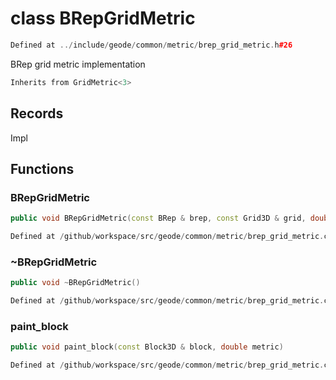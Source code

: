 # class BRepGridMetric

```cpp
Defined at ../include/geode/common/metric/brep_grid_metric.h#26
```

 BRep grid metric implementation



```cpp
Inherits from GridMetric<3>
```



## Records

Impl



## Functions

### BRepGridMetric

```cpp
public void BRepGridMetric(const BRep & brep, const Grid3D & grid, double default_metric)
```

```cpp
Defined at /github/workspace/src/geode/common/metric/brep_grid_metric.cpp#84
```

### ~BRepGridMetric

```cpp
public void ~BRepGridMetric()
```

```cpp
Defined at /github/workspace/src/geode/common/metric/brep_grid_metric.cpp#90
```

### paint_block

```cpp
public void paint_block(const Block3D & block, double metric)
```

```cpp
Defined at /github/workspace/src/geode/common/metric/brep_grid_metric.cpp#92
```



